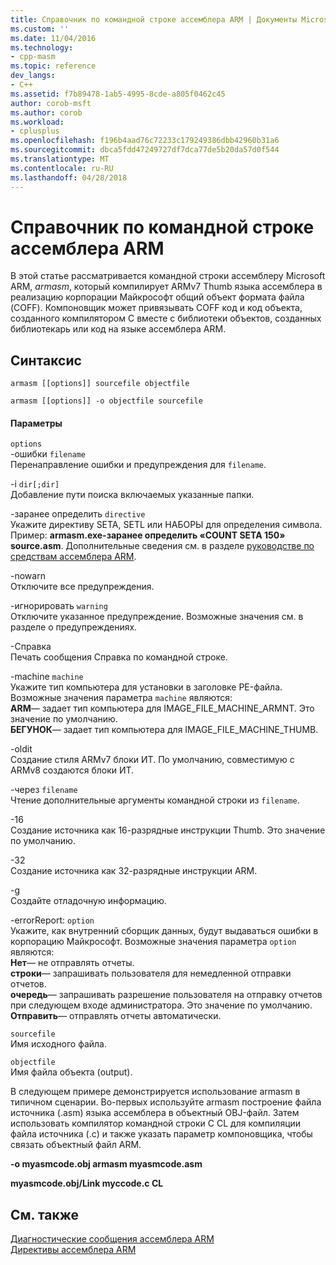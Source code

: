 ```yaml
---
title: Справочник по командной строке ассемблера ARM | Документы Microsoft
ms.custom: ''
ms.date: 11/04/2016
ms.technology:
- cpp-masm
ms.topic: reference
dev_langs:
- C++
ms.assetid: f7b89478-1ab5-4995-8cde-a805f0462c45
author: corob-msft
ms.author: corob
ms.workload:
- cplusplus
ms.openlocfilehash: f196b4aad76c72233c179249386dbb42960b31a6
ms.sourcegitcommit: dbca5fdd47249727df7dca77de5b20da57d0f544
ms.translationtype: MT
ms.contentlocale: ru-RU
ms.lasthandoff: 04/28/2018
---
```

# <a name="arm-assembler-command-line-reference"></a>Справочник по командной строке ассемблера ARM
В этой статье рассматривается командной строки ассемблеру Microsoft ARM, *armasm*, который компилирует ARMv7 Thumb языка ассемблера в реализацию корпорации Майкрософт общий объект формата файла (COFF). Компоновщик может привязывать COFF код и код объекта, созданного компилятором C вместе с библиотеки объектов, созданных библиотекарь или код на языке ассемблера ARM.  
  
## <a name="syntax"></a>Синтаксис  
  
```  
armasm [[options]] sourcefile objectfile  
```  
  
```  
armasm [[options]] -o objectfile sourcefile  
```  
  
#### <a name="parameters"></a>Параметры  
 `options`  
 -ошибки `filename`  
 Перенаправление ошибки и предупреждения для `filename`.  
  
 -i `dir[;dir]`  
 Добавление пути поиска включаемых указанные папки.  
  
 -заранее определить `directive`  
 Укажите директиву SETA, SETL или НАБОРЫ для определения символа. Пример: **armasm.exe-заранее определить «COUNT SETA 150» source.asm**. Дополнительные сведения см. в разделе [руководстве по средствам ассемблера ARM](http://go.microsoft.com/fwlink/p/?linkid=246102).  
  
 -nowarn  
 Отключите все предупреждения.  
  
 -игнорировать `warning`  
 Отключите указанное предупреждение. Возможные значения см. в разделе о предупреждениях.  
  
 -Справка  
 Печать сообщения Справка по командной строке.  
  
 -machine `machine`  
 Укажите тип компьютера для установки в заголовке PE-файла.  Возможные значения параметра `machine` являются:  
**ARM**— задает тип компьютера для IMAGE_FILE_MACHINE_ARMNT. Это значение по умолчанию.   
**БЕГУНОК**— задает тип компьютера для IMAGE_FILE_MACHINE_THUMB.  
  
 -oldit  
 Создание стиля ARMv7 блоки ИТ.  По умолчанию, совместимую с ARMv8 создаются блоки ИТ.  
  
 -через `filename`  
 Чтение дополнительные аргументы командной строки из `filename`.  
  
 -16  
 Создание источника как 16-разрядные инструкции Thumb.  Это значение по умолчанию.  
  
 -32  
 Создание источника как 32-разрядные инструкции ARM.  
  
 -g  
 Создайте отладочную информацию.  
  
 -errorReport: `option`  
 Укажите, как внутренний сборщик данных, будут выдаваться ошибки в корпорацию Майкрософт.  Возможные значения параметра `option` являются:   
**Нет**— не отправлять отчеты.   
**строки**— запрашивать пользователя для немедленной отправки отчетов.   
**очередь**— запрашивать разрешение пользователя на отправку отчетов при следующем входе администратора. Это значение по умолчанию.   
**Отправить**— отправлять отчеты автоматически.  
  
 `sourcefile`  
 Имя исходного файла.  
  
 `objectfile`  
 Имя файла объекта (output).  
  
 В следующем примере демонстрируется использование armasm в типичном сценарии. Во-первых используйте armasm построение файла источника (.asm) языка ассемблера в объектный OBJ-файл. Затем использовать компилятор командной строки C CL для компиляции файла источника (.c) и также указать параметр компоновщика, чтобы связать объектный файл ARM.  
  
 **-o myasmcode.obj armasm myasmcode.asm**  
  
 **myasmcode.obj/Link myccode.c CL**  
  
## <a name="see-also"></a>См. также  
 [Диагностические сообщения ассемблера ARM](../../assembler/arm/arm-assembler-diagnostic-messages.md)   
 [Директивы ассемблера ARM](../../assembler/arm/arm-assembler-directives.md)